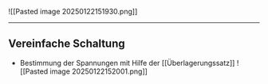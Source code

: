 ![[Pasted image 20250122151930.png]]


---

## Vereinfache Schaltung 
- Bestimmung der Spannungen mit Hilfe der [[Überlagerungssatz]]
![[Pasted image 20250122152001.png]]